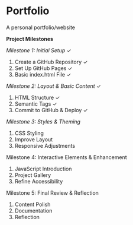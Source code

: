 # Portfolio
A personal portfolio/website

**Project Milestones**

_Milestone 1: Initial Setup_  ✓
  1. Create a GitHub Repository  ✓
  2. Set Up GitHub Pages  ✓
  3. Basic index.html File  ✓

_Milestone 2: Layout & Basic Content_  ✓
  1. HTML Structure  ✓
  2. Semantic Tags  ✓
  3. Commit to GitHub & Deploy  ✓

_Milestone 3: Styles & Theming_
  1. CSS Styling
  2. Improve Layout
  3. Responsive Adjustments

Milestone 4: Interactive Elements & Enhancement
  1. JavaScript Introduction
  2. Project Gallery
  3. Refine Accessibility

Milestone 5: Final Review & Reflection
  1. Content Polish
  2. Documentation
  3. Reflection
